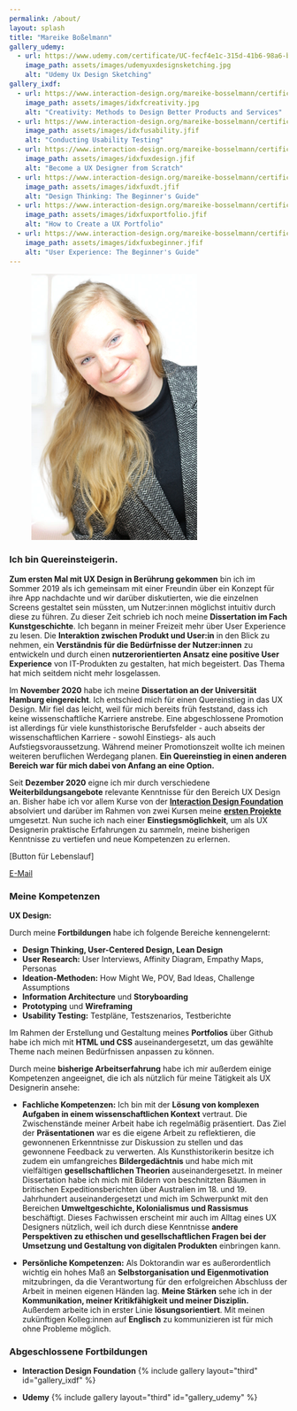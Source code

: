 ```yaml
---
permalink: /about/
layout: splash
title: "Mareike Boßelmann"
gallery_udemy:
  - url: https://www.udemy.com/certificate/UC-fecf4e1c-315d-41b6-98a6-b4dfcb1484f5
    image_path: assets/images/udemyuxdesignsketching.jpg
    alt: "Udemy Ux Design Sketching"
gallery_ixdf:
  - url: https://www.interaction-design.org/mareike-bosselmann/certificate/course/8ffd8c1c-9c52-4c1c-b309-dba88524c432
    image_path: assets/images/idxfcreativity.jpg
    alt: "Creativity: Methods to Design Better Products and Services"
  - url: https://www.interaction-design.org/mareike-bosselmann/certificate/course/7f9d4423-fbdf-4fce-a398-592fe9f73204
    image_path: assets/images/idxfusability.jfif
    alt: "Conducting Usability Testing"
  - url: https://www.interaction-design.org/mareike-bosselmann/certificate/course/d35c481a-fb73-4ebc-8b5e-4a6670122d02?certificateType=course
    image_path: assets/images/idxfuxdesign.jfif
    alt: "Become a UX Designer from Scratch"
  - url: https://www.interaction-design.org/mareike-bosselmann/certificate/course/313f43bd-fd91-4fb8-b3b5-2b649d704c06
    image_path: assets/images/idxfuxdt.jfif
    alt: "Design Thinking: The Beginner's Guide"
  - url: https://www.interaction-design.org/mareike-bosselmann/certificate/course/d0a425c0-72e8-424a-a393-3c2a008359b1
    image_path: assets/images/idxfuxportfolio.jfif
    alt: "How to Create a UX Portfolio"
  - url: https://www.interaction-design.org/mareike-bosselmann/certificate/course/950c716a-fa49-4ee8-aeb0-f24191ee8bb2
    image_path: assets/images/idxfuxbeginner.jfif
    alt: "User Experience: The Beginner's Guide"
---
```


<figure style="width: 300px" class="align-right">
  <img src="https://github.com/mbosselmann/portfolio/blob/master/assets/images/startbild.png?raw=true" alt="">
  </figure> 

### Ich bin Quereinsteigerin.
**Zum ersten Mal mit UX Design in Berührung gekommen** bin ich im Sommer 2019 als ich gemeinsam mit einer Freundin über ein Konzept für ihre App nachdachte und wir darüber diskutierten, wie die einzelnen Screens gestaltet sein müssten, um Nutzer:innen möglichst intuitiv durch diese zu führen. Zu dieser Zeit schrieb ich noch meine **Dissertation im Fach Kunstgeschichte**. Ich begann in meiner Freizeit mehr über User Experience zu lesen. Die **Interaktion zwischen Produkt und User:in** in den Blick zu nehmen, ein **Verständnis für die Bedürfnisse der Nutzer:innen** zu entwickeln und durch einen **nutzerorientierten Ansatz eine positive User Experience** von IT-Produkten zu gestalten, hat mich begeistert. Das Thema hat mich seitdem nicht mehr losgelassen.

Im **November 2020** habe ich meine **Dissertation an der Universität Hamburg eingereicht**. Ich entschied mich für einen Quereinstieg in das UX Design. Mir fiel das leicht, weil für mich bereits früh feststand, dass ich keine wissenschaftliche Karriere anstrebe. Eine abgeschlossene Promotion ist allerdings für viele kunsthistorische Berufsfelder - auch abseits der wissenschaftlichen Karriere - sowohl Einstiegs- als auch Aufstiegsvoraussetzung. Während meiner Promotionszeit wollte ich meinen weiteren beruflichen Werdegang planen. **Ein Quereinstieg in einen anderen Bereich war für mich dabei von Anfang an eine Option.** 

Seit **Dezember 2020** eigne ich mir durch verschiedene **Weiterbildungsangebote** relevante Kenntnisse für den Bereich UX Design an. Bisher habe ich vor allem Kurse von der [**Interaction Design Foundation**](https://www.interaction-design.org/) absolviert und darüber im Rahmen von zwei Kursen meine [**ersten Projekte**](https://mbosselmann.github.io/portfolio/projects/) umgesetzt. Nun suche ich nach einer **Einstiegsmöglichkeit**, um als UX Designerin praktische Erfahrungen zu sammeln, meine bisherigen Kenntnisse zu vertiefen und neue Kompetenzen zu erlernen.

[Button für Lebenslauf]

<a href="mailto:mareike.bosselmann@gmx.de" class="btn btn--primary">E-Mail</a>

### Meine Kompetenzen

**UX Design:**

Durch meine **Fortbildungen** habe ich folgende Bereiche kennengelernt:

* **Design Thinking, User-Centered Design, Lean Design** 
* **User Research:** User Interviews, Affinity Diagram, Empathy Maps, Personas
* **Ideation-Methoden:** How Might We, POV, Bad Ideas, Challenge Assumptions
* **Information Architecture** und **Storyboarding**
* **Prototyping** und **Wireframing**
* **Usability Testing:** Testpläne, Testszenarios, Testberichte

Im Rahmen der Erstellung und Gestaltung meines **Portfolios** über Github habe ich mich mit **HTML und CSS** auseinandergesetzt, um das gewählte Theme nach meinen Bedürfnissen anpassen zu können.

Durch meine **bisherige Arbeitserfahrung** habe ich mir außerdem einige Kompetenzen angeeignet, die ich als nützlich für meine Tätigkeit als UX Designerin ansehe:

* **Fachliche Kompetenzen:**
Ich bin mit der **Lösung von komplexen Aufgaben in einem wissenschaftlichen Kontext** vertraut. Die Zwischenstände meiner Arbeit habe ich regelmäßig präsentiert. Das Ziel der **Präsentationen** war es die eigene Arbeit zu reflektieren, die gewonnenen Erkenntnisse zur Diskussion zu stellen und das gewonnene Feedback zu verwerten. Als Kunsthistorikerin besitze ich zudem ein umfangreiches **Bildergedächtnis** und habe mich mit vielfältigen **gesellschaftlichen Theorien** auseinandergesetzt. In meiner Dissertation habe ich mich mit Bildern von beschnitzten Bäumen in britischen Expeditionsberichten über Australien im 18. und 19. Jahrhundert auseinandergesetzt und mich im Schwerpunkt mit den Bereichen **Umweltgeschichte, Kolonialismus und Rassismus** beschäftigt. Dieses Fachwissen erscheint mir auch im Alltag eines UX Designers nützlich, weil ich durch diese Kenntnisse **andere Perspektiven zu ethischen und gesellschaftlichen Fragen bei der Umsetzung und Gestaltung von digitalen Produkten** einbringen kann.

* **Persönliche Kompetenzen:**
Als Doktorandin war es außerordentlich wichtig ein hohes Maß an **Selbstorganisation und Eigenmotivation** mitzubringen, da die Verantwortung für den erfolgreichen Abschluss der Arbeit in meinen eigenen Händen lag. **Meine Stärken** sehe ich in der **Kommunikation, meiner Kritikfähigkeit und meiner Disziplin.** Außerdem arbeite ich in erster Linie **lösungsorientiert**. Mit meinen zukünftigen Kolleg:innen auf **Englisch** zu kommunizieren ist für mich ohne Probleme möglich.

### Abgeschlossene Fortbildungen
* **Interaction Design Foundation**
{% include gallery layout="third" id="gallery_ixdf" %}

* **Udemy**
{% include gallery layout="third" id="gallery_udemy" %}
